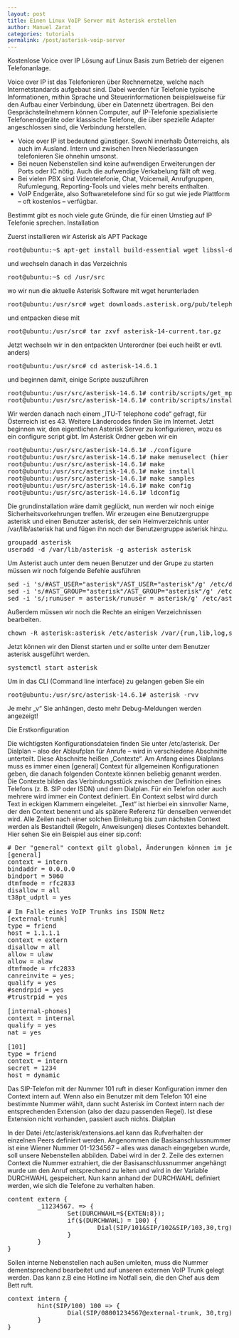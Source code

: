 ```yaml
---
layout: post
title: Einen Linux VoIP Server mit Asterisk erstellen
author: Manuel Zarat
categories: tutorials
permalink: /post/asterisk-voip-server
---
```


Kostenlose Voice over IP Lösung auf Linux Basis zum Betrieb der eigenen Telefonanlage. 

<!--excerpt_separator-->

Voice over IP ist das Telefonieren über Rechnernetze, welche nach Internetstandards aufgebaut sind. Dabei werden für Telefonie typische Informationen, mithin Sprache und Steuerinformationen beispielsweise für den Aufbau einer Verbindung, über ein Datennetz übertragen. Bei den Gesprächsteilnehmern können Computer, auf IP-Telefonie spezialisierte Telefonendgeräte oder klassische Telefone, die über spezielle Adapter angeschlossen sind, die Verbindung herstellen.

- Voice over IP ist bedeutend günstiger. Sowohl innerhalb Österreichs, als auch im Ausland. Intern und zwischen Ihren Niederlassungen telefonieren Sie ohnehin umsonst.
- Bei neuen Nebenstellen sind keine aufwendigen Erweiterungen der Ports oder IC nötig. Auch die aufwendige Verkabelung fällt oft weg.
- Bei vielen PBX sind Videotelefonie, Chat, Voicemail, Anrufgruppen, Rufumlegung, Reporting-Tools und vieles mehr bereits enthalten.
- VoIP Endgeräte, also Softwaretelefone sind für so gut wie jede Plattform – oft kostenlos – verfügbar.

Bestimmt gibt es noch viele gute Gründe, die für einen Umstieg auf IP Telefonie sprechen.
Installation

Zuerst installieren wir Asterisk als APT Package

<pre>root@ubuntu:~$ apt-get install build-essential wget libssl-dev libncurses5-dev libnewt-dev libxml2-dev linux-headers-$(uname -r) libsqlite3-dev uuid-dev git subversion</pre>

und wechseln danach in das Verzeichnis

<pre>root@ubuntu:~$ cd /usr/src</pre>

wo wir nun die aktuelle Asterisk Software mit wget herunterladen

<pre>root@ubuntu:/usr/src# wget downloads.asterisk.org/pub/telephony/asterisk/asterisk-14-current.tar.gz</pre>

und entpacken diese mit

<pre>root@ubuntu:/usr/src# tar zxvf asterisk-14-current.tar.gz</pre>

Jetzt wechseln wir in den entpackten Unterordner (bei euch heißt er evtl. anders)

<pre>root@ubuntu:/usr/src# cd asterisk-14.6.1</pre>

und beginnen damit, einige Scripte auszuführen

<pre>root@ubuntu:/usr/src/asterisk-14.6.1# contrib/scripts/get_mp3_source.sh
root@ubuntu:/usr/src/asterisk-14.6.1# contrib/scripts/install_prereq install</pre>

Wir werden danach nach einem „ITU-T telephone code“ gefragt, für Österreich ist es 43. Weitere Ländercodes finden Sie im Internet. Jetzt beginnen wir, den eigentlichen Asterisk Server zu konfigurieren, wozu es ein configure script gibt. Im Asterisk Ordner geben wir ein

<pre>root@ubuntu:/usr/src/asterisk-14.6.1# ./configure
root@ubuntu:/usr/src/asterisk-14.6.1# make menuselect (hier können wir alles lassen wie es ist)
root@ubuntu:/usr/src/asterisk-14.6.1# make
root@ubuntu:/usr/src/asterisk-14.6.1# make install
root@ubuntu:/usr/src/asterisk-14.6.1# make samples
root@ubuntu:/usr/src/asterisk-14.6.1# make config
root@ubuntu:/usr/src/asterisk-14.6.1# ldconfig</pre>

Die grundinstallation wäre damit geglückt, nun werden wir noch einige Sicherheitsvorkehrungen treffen. Wir erzeugen eine Benutzergruppe asterisk und einen Benutzer asterisk, der sein Heimverzeichnis unter /var/lib/asterisk hat und fügen ihn noch der Benutzergruppe asterisk hinzu.

<pre>groupadd asterisk
useradd -d /var/lib/asterisk -g asterisk asterisk</pre>

Um Asterist auch unter dem neuen Benutzer und der Grupe zu starten müssen wir noch folgende Befehle ausführen

<pre>sed -i 's/#AST_USER="asterisk"/AST_USER="asterisk"/g' /etc/default/asterisk
sed -i 's/#AST_GROUP="asterisk"/AST_GROUP="asterisk"/g' /etc/default/asterisk
sed -i 's/;runuser = asterisk/runuser = asterisk/g' /etc/asterisk/asterisk.conf</pre>

Außerdem müssen wir noch die Rechte an einigen Verzeichnissen bearbeiten.

<pre>chown -R asterisk:asterisk /etc/asterisk /var/{run,lib,log,spool}/asterisk /usr/lib/asterisk</pre>

Jetzt können wir den Dienst starten und er sollte unter dem Benutzer asterisk ausgeführt werden.

<pre>systemctl start asterisk</pre>

Um in das CLI (Command line interface) zu gelangen geben Sie ein

<pre>root@ubuntu:/usr/src/asterisk-14.6.1# asterisk -rvv</pre>

Je mehr „v“ Sie anhängen, desto mehr Debug-Meldungen werden angezeigt!

Die Erstkonfiguration

Die wichtigsten Konfigurationsdateien finden Sie unter /etc/asterisk. Der Dialplan – also der Ablaufplan für Anrufe – wird in verschiedene Abschnitte unterteilt. Diese Abschnitte heißen „Contexte“. Am Anfang eines Dialplans muss es immer einen [general] Context für allgemeinen Konfigurationen geben, die danach folgenden Contexte können beliebig genannt werden. Die Contexte bilden das Verbindungsstück zwischen der Definition eines Telefons (z. B. SIP oder ISDN) und dem Dialplan. Für ein Telefon oder auch mehrere wird immer ein Context definiert. Ein Context selbst wird durch Text in eckigen Klammern eingeleitet. „Text“ ist hierbei ein sinnvoller Name, der den Context benennt und als spätere Referenz für denselben verwendet wird. Alle Zeilen nach einer solchen Einleitung bis zum nächsten Context werden als Bestandteil (Regeln, Anweisungen) dieses Contextes behandelt. Hier sehen Sie ein Beispiel aus einer sip.conf:

<pre># Der "general" context gilt global, Änderungen können im jeweiligen Sub Context vorgenommen werden.
[general]
context = intern
bindaddr = 0.0.0.0
bindport = 5060
dtmfmode = rfc2833
disallow = all
t38pt_udptl = yes

# Im Falle eines VoIP Trunks ins ISDN Netz
[external-trunk]
type = friend
host = 1.1.1.1
context = extern
disallow = all
allow = ulaw
allow = alaw
dtmfmode = rfc2833
canreinvite = yes;
qualify = yes
#sendrpid = yes
#trustrpid = yes

[internal-phones]
context = internal
qualify = yes
nat = yes

[101]
type = friend
context = intern
secret = 1234
host = dynamic</pre>

Das SIP-Telefon mit der Nummer 101 ruft in dieser Konfiguration immer den Context intern auf. Wenn also ein Benutzer mit dem Telefon 101 eine bestimmte Nummer wählt, dann sucht Asterisk im Context intern nach der entsprechenden Extension (also der dazu passenden Regel). Ist diese Extension nicht vorhanden, passiert auch nichts.
Dialplan

In der Datei /etc/asterisk/extensions.ael kann das Rufverhalten der einzelnen Peers definiert werden. Angenommen die Basisanschlussnummer ist eine Wiener Nummer 01-1234567 – alles was danach eingegeben wurde, soll unsere Nebenstellen abbilden.  Dabei wird in der 2. Zeile des externen Context die Nummer extrahiert, die der Basisanschlussnummer angehängt wurde um den Anruf entsprechend zu leiten und wird in der Variable DURCHWAHL gespeichert. Nun kann anhand der DURCHWAHL definiert werden, wie sich die Telefone zu verhalten haben.

<pre>content extern {
        _11234567. => {
                Set(DURCHWAHL=${EXTEN:8});
                if($(DURCHWAHL) = 100) {
                        Dial(SIP/101&SIP/102&SIP/103,30,trg);
                }
        }
}</pre>

Sollen interne Nebenstellen nach außen umleiten, muss die Nummer dementsprechend bearbeitet und auf unseren externen VoIP Trunk gelegt werden. Das kann z.B eine Hotline im Notfall sein, die den Chef aus dem Bett ruft.

<pre>context intern {
        hint(SIP/100) 100 => {
                Dial(SIP/08001234567@external-trunk, 30,trg);
        }
}</pre>
